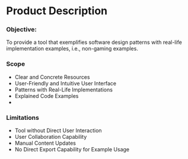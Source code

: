 #   Product Description

### Objective:

To provide a tool that exemplifies software design patterns with real-life implementation examples, i.e., non-gaming examples.

### Scope

-   Clear and Concrete Resources
-   User-Friendly and Intuitive User Interface
-   Patterns with Real-Life Implementations
-  Explained Code Examples
- 
### Limitations

-   Tool without Direct User Interaction
-   User Collaboration Capability
-   Manual Content Updates
-   No Direct Export Capability for Example Usage
